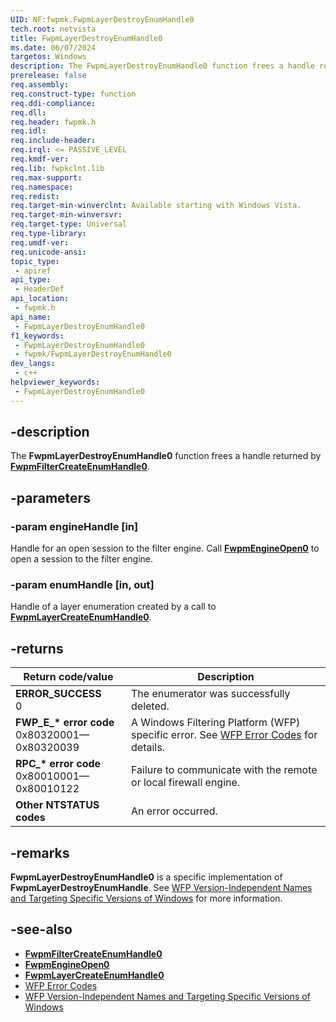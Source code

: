 ```yaml
---
UID: NF:fwpmk.FwpmLayerDestroyEnumHandle0
tech.root: netvista
title: FwpmLayerDestroyEnumHandle0
ms.date: 06/07/2024
targetos: Windows
description: The FwpmLayerDestroyEnumHandle0 function frees a handle returned by FwpmFilterCreateEnumHandle0.
prerelease: false
req.assembly: 
req.construct-type: function
req.ddi-compliance: 
req.dll: 
req.header: fwpmk.h
req.idl: 
req.include-header: 
req.irql: <= PASSIVE_LEVEL
req.kmdf-ver: 
req.lib: fwpkclnt.lib
req.max-support: 
req.namespace: 
req.redist: 
req.target-min-winverclnt: Available starting with Windows Vista.
req.target-min-winversvr: 
req.target-type: Universal
req.type-library: 
req.umdf-ver: 
req.unicode-ansi: 
topic_type:
 - apiref
api_type:
 - HeaderDef
api_location:
 - fwpmk.h
api_name:
 - FwpmLayerDestroyEnumHandle0
f1_keywords:
 - FwpmLayerDestroyEnumHandle0
 - fwpmk/FwpmLayerDestroyEnumHandle0
dev_langs:
 - c++
helpviewer_keywords:
 - FwpmLayerDestroyEnumHandle0
---
```


## -description

The **FwpmLayerDestroyEnumHandle0** function frees a handle returned by **[FwpmFilterCreateEnumHandle0](nf-fwpmk-fwpmfiltercreateenumhandle0.md)**.

## -parameters

### -param engineHandle [in]

Handle for an open session to the filter engine. Call **[FwpmEngineOpen0](nf-fwpmk-fwpmengineopen0.md)** to open a session to the filter engine.

### -param enumHandle [in, out]

Handle of a layer enumeration created by a call to **[FwpmLayerCreateEnumHandle0](nf-fwpmk-fwpmlayercreateenumhandle0.md)**.

## -returns

| Return code/value | Description |
|---|---|
| **ERROR_SUCCESS**<br>0 | The enumerator was successfully deleted. |
| **FWP_E_\* error code**<br>0x80320001—0x80320039 | A Windows Filtering Platform (WFP) specific error. See [WFP Error Codes](/windows/win32/fwp/wfp-error-codes) for details. |
| **RPC_\* error code**<br>0x80010001—0x80010122 | Failure to communicate with the remote or local firewall engine. |
| **Other NTSTATUS codes** | An error occurred. |

## -remarks

**FwpmLayerDestroyEnumHandle0** is a specific implementation of **FwpmLayerDestroyEnumHandle**. See [WFP Version-Independent Names and Targeting Specific Versions of Windows](/windows/desktop/FWP/wfp-version-independent-names-and-targeting-specific-versions-of-windows) for more information.

## -see-also

- **[FwpmFilterCreateEnumHandle0](nf-fwpmk-fwpmfiltercreateenumhandle0.md)**
- **[FwpmEngineOpen0](nf-fwpmk-fwpmengineopen0.md)**
- **[FwpmLayerCreateEnumHandle0](nf-fwpmk-fwpmlayercreateenumhandle0.md)**
- [WFP Error Codes](/windows/win32/fwp/wfp-error-codes)
- [WFP Version-Independent Names and Targeting Specific Versions of Windows](/windows/desktop/FWP/wfp-version-independent-names-and-targeting-specific-versions-of-windows)
